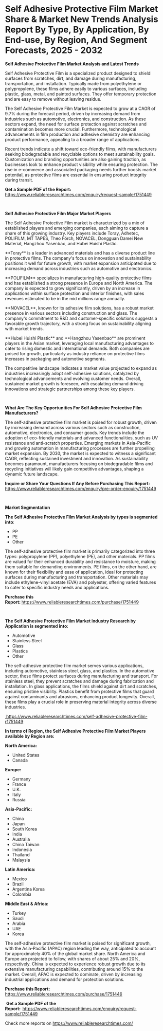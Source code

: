 <p><h1>Self Adhesive Protective Film Market Share & Market New Trends Analysis Report By Type, By Application, By End-use, By Region, And Segment Forecasts, 2025 - 2032</h1></p><p><strong>Self Adhesive Protective Film Market Analysis and Latest Trends</strong></p>
<p><p>Self Adhesive Protective Film is a specialized product designed to shield surfaces from scratches, dirt, and damage during manufacturing, transportation, and installation. Typically made from polyethylene or polypropylene, these films adhere easily to various surfaces, including plastic, glass, metal, and painted surfaces. They offer temporary protection and are easy to remove without leaving residue.</p><p>The Self Adhesive Protective Film Market is expected to grow at a CAGR of 9.7% during the forecast period, driven by increasing demand from industries such as automotive, electronics, and construction. As these sectors expand, the need for surface protection against scratches and contamination becomes more crucial. Furthermore, technological advancements in film production and adhesive chemistry are enhancing product performance, appealing to a broader range of applications.</p><p>Recent trends indicate a shift toward eco-friendly films, with manufacturers seeking biodegradable and recyclable options to meet sustainability goals. Customization and branding opportunities are also gaining traction, as businesses look to enhance product visibility while ensuring protection. The rise in e-commerce and associated packaging needs further boosts market potential, as protective films are essential in ensuring product integrity during transit.</p></p>
<p><strong>Get a Sample PDF of the Report:&nbsp;</strong> <a href="https://www.reliableresearchtimes.com/enquiry/request-sample/1751449?utm_campaign=3061&utm_medium=2&utm_source=Github&utm_content=ia&utm_term=01042025&utm_id=self-adhesive-protective-film">https://www.reliableresearchtimes.com/enquiry/request-sample/1751449</a></p>
<p>&nbsp;</p>
<p><strong>Self Adhesive Protective Film Major Market Players</strong></p>
<p><p>The Self Adhesive Protective Film market is characterized by a mix of established players and emerging companies, each aiming to capture a share of this growing industry. Key players include Toray, Adhetec, POLIFILM, MT TAPES, Theo Förch, NOVACEL, Dongguan Damei New Material, Hangzhou Yasenbao, and Hubei Huishi Plastic. </p><p>**Toray** is a leader in advanced materials and has a diverse product line in protective films. The company's focus on innovation and sustainability positions it well for future growth, with market expansion anticipated due to increasing demand across industries such as automotive and electronics.</p><p>**POLIFILM** specializes in manufacturing high-quality protective films and has established a strong presence in Europe and North America. The company is expected to grow significantly, driven by an increase in applications within surface protection and interior finishes, with sales revenues estimated to be in the mid millions range annually.</p><p>**NOVACEL**, known for its adhesive film solutions, has a robust market presence in various sectors including construction and glass. The company's commitment to R&D and customer-specific solutions suggests a favorable growth trajectory, with a strong focus on sustainability aligning with market trends.</p><p>**Hubei Huishi Plastic** and **Hangzhou Yasenbao** are prominent players in the Asian market, leveraging local manufacturing advantages to cater to rising domestic and international demands. Both companies are poised for growth, particularly as industry reliance on protective films increases in packaging and automotive segments.</p><p>The competitive landscape indicates a market value projected to expand as industries increasingly adopt self-adhesive solutions, catalyzed by technological advancements and evolving customer needs. Overall, sustained market growth is foreseen, with escalating demand driving innovations and strategic partnerships among these key players.</p></p>
<p>&nbsp;</p>
<p><strong>What Are The Key Opportunities For Self Adhesive Protective Film Manufacturers?</strong></p>
<p><p>The self-adhesive protective film market is poised for robust growth, driven by increasing demand across various sectors such as construction, automotive, electronics, and consumer goods. Key trends include the adoption of eco-friendly materials and advanced functionalities, such as UV resistance and anti-scratch properties. Emerging markets in Asia-Pacific and growing automation in manufacturing processes are further propelling market expansion. By 2030, the market is expected to witness a significant CAGR, reflecting sustained investment and innovation. As sustainability becomes paramount, manufacturers focusing on biodegradable films and recycling initiatives will likely gain competitive advantages, shaping a dynamic future landscape.</p></p>
<p><strong>Inquire or Share Your Questions If Any Before Purchasing This Report:</strong> <a href="https://www.reliableresearchtimes.com/enquiry/pre-order-enquiry/1751449?utm_campaign=3061&utm_medium=2&utm_source=Github&utm_content=ia&utm_term=01042025&utm_id=self-adhesive-protective-film">https://www.reliableresearchtimes.com/enquiry/pre-order-enquiry/1751449</a></p>
<p>&nbsp;</p>
<p><strong>Market Segmentation</strong></p>
<p><strong>The Self Adhesive Protective Film Market Analysis by types is segmented into:</strong></p>
<p><ul><li>PP</li><li>PE</li><li>Other</li></ul></p>
<p><p>The self-adhesive protective film market is primarily categorized into three types: polypropylene (PP), polyethylene (PE), and other materials. PP films are valued for their enhanced durability and resistance to moisture, making them suitable for demanding environments. PE films, on the other hand, are known for their flexibility and ease of application, ideal for protecting surfaces during manufacturing and transportation. Other materials may include ethylene-vinyl acetate (EVA) and polyester, offering varied features to cater to specific industry needs and applications.</p></p>
<p><strong>Purchase this Report:&nbsp;</strong><a href="https://www.reliableresearchtimes.com/purchase/1751449?utm_campaign=3061&utm_medium=2&utm_source=Github&utm_content=ia&utm_term=01042025&utm_id=self-adhesive-protective-film">https://www.reliableresearchtimes.com/purchase/1751449</a></p>
<p>&nbsp;</p>
<p><strong>The Self Adhesive Protective Film Market Industry Research by Application is segmented into:</strong></p>
<p><ul><li>Automotive</li><li>Stainless Steel</li><li>Glass</li><li>Plastics</li><li>Other</li></ul></p>
<p><p>The self-adhesive protective film market serves various applications, including automotive, stainless steel, glass, and plastics. In the automotive sector, these films protect surfaces during manufacturing and transport. For stainless steel, they prevent scratches and damage during fabrication and installation. In glass applications, the films shield against dirt and scratches, ensuring pristine visibility. Plastics benefit from protective films that guard against contaminants and abrasions, enhancing product longevity. Overall, these films play a crucial role in preserving material integrity across diverse industries.</p></p>
<p><a href="https://www.reliableresearchtimes.com/self-adhesive-protective-film-r1751449?utm_campaign=3061&utm_medium=2&utm_source=Github&utm_content=ia&utm_term=01042025&utm_id=self-adhesive-protective-film">&nbsp;https://www.reliableresearchtimes.com/self-adhesive-protective-film-r1751449</a></p>
<p><strong>In terms of Region, the Self Adhesive Protective Film Market Players available by Region are:</strong></p>
<p>
    <p> <strong> North America: </strong>
        <ul>
            <li>United States</li>
            <li>Canada</li>
        </ul>
        </p> 
    <p> <strong> Europe: </strong>
        <ul>
            <li>Germany</li>
            <li>France</li>
            <li>U.K.</li>
            <li>Italy</li>
            <li>Russia</li>
        </ul>
        </p> 
    <p> <strong> Asia-Pacific: </strong>
        <ul>
            <li>China</li>
            <li>Japan</li>
            <li>South Korea</li>
            <li>India</li>
            <li>Australia</li>
            <li>China Taiwan</li>
            <li>Indonesia</li>
            <li>Thailand</li>
            <li>Malaysia</li>
        </ul>
        </p> 
    <p> <strong> Latin America: </strong>
        <ul>
            <li>Mexico</li>
            <li>Brazil</li>
            <li>Argentina Korea</li>
            <li>Colombia</li>
        </ul>
        </p> 
    <p> <strong> Middle East & Africa: </strong>
        <ul>
            <li>Turkey</li>
            <li>Saudi</li>
            <li>Arabia</li>
            <li>UAE</li>
            <li>Korea</li>
        </ul>
    </p>
    </p>
<p><p>The self-adhesive protective film market is poised for significant growth, with the Asia-Pacific (APAC) region leading the way, anticipated to account for approximately 40% of the global market share. North America and Europe are projected to follow, with shares of about 25% and 20%, respectively. China is expected to experience robust growth due to its extensive manufacturing capabilities, contributing around 15% to the market. Overall, APAC is expected to dominate, driven by increasing industrial applications and demand for protection solutions.</p></p>
<p><strong>Purchase this Report: </strong><a href="https://www.reliableresearchtimes.com/purchase/1751449?utm_campaign=3061&utm_medium=2&utm_source=Github&utm_content=ia&utm_term=01042025&utm_id=self-adhesive-protective-film">https://www.reliableresearchtimes.com/purchase/1751449</a></p>
<p>&nbsp;<strong>Get a Sample PDF of the Report:&nbsp;&nbsp;</strong><a href="https://www.reliableresearchtimes.com/enquiry/request-sample/1751449?utm_campaign=3061&utm_medium=2&utm_source=Github&utm_content=ia&utm_term=01042025&utm_id=self-adhesive-protective-film">https://www.reliableresearchtimes.com/enquiry/request-sample/1751449</a></p>
<p><strong></strong></p>
<p>Check more reports on <a href="https://www.reliableresearchtimes.com/?utm_campaign=3061&utm_medium=2&utm_source=Github&utm_content=ia&utm_term=01042025&utm_id=self-adhesive-protective-film">https://www.reliableresearchtimes.com/</a></p>
